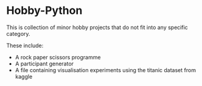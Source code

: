 # Hobby-Python
This is collection of minor hobby projects that do not fit into any specific category. 

These include: 
- A rock paper scissors programme
- A participant generator
- A file containing visualisation experiments using the titanic dataset from kaggle
